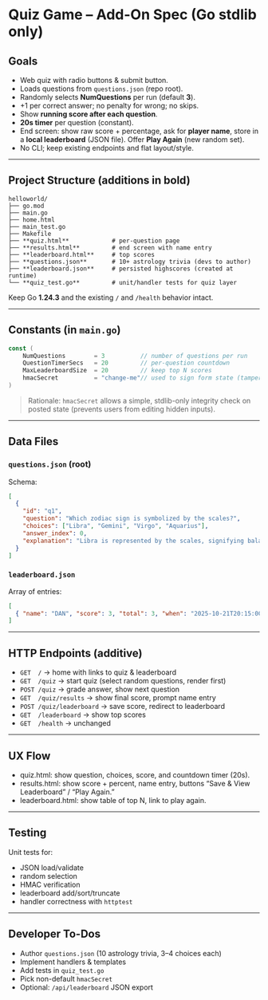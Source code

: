 # Quiz Game – Add-On Spec (Go stdlib only)

## Goals
- Web quiz with radio buttons & submit button.
- Loads questions from `questions.json` (repo root).
- Randomly selects **NumQuestions** per run (default **3**).
- +1 per correct answer; no penalty for wrong; no skips.
- Show **running score after each question**.
- **20s timer** per question (constant).
- End screen: show raw score + percentage, ask for **player name**, store in a **local leaderboard** (JSON file). Offer **Play Again** (new random set).
- No CLI; keep existing endpoints and flat layout/style.

---

## Project Structure (additions in bold)
```
helloworld/
├── go.mod
├── main.go
├── home.html
├── main_test.go
├── Makefile
├── **quiz.html**            # per-question page
├── **results.html**         # end screen with name entry
├── **leaderboard.html**     # top scores
├── **questions.json**       # 10+ astrology trivia (devs to author)
├── **leaderboard.json**     # persisted highscores (created at runtime)
└── **quiz_test.go**         # unit/handler tests for quiz layer
```
Keep Go **1.24.3** and the existing `/` and `/health` behavior intact.

---

## Constants (in `main.go`)
```go
const (
    NumQuestions        = 3          // number of questions per run
    QuestionTimerSecs   = 20         // per-question countdown
    MaxLeaderboardSize  = 20         // keep top N scores
    hmacSecret          = "change-me"// used to sign form state (tamper guard)
)
```

> Rationale: `hmacSecret` allows a simple, stdlib-only integrity check on posted state (prevents users from editing hidden inputs).

---

## Data Files

### `questions.json` (root)
Schema:
```json
[
  {
    "id": "q1",
    "question": "Which zodiac sign is symbolized by the scales?",
    "choices": ["Libra", "Gemini", "Virgo", "Aquarius"],
    "answer_index": 0,
    "explanation": "Libra is represented by the scales, signifying balance."
  }
]
```

### `leaderboard.json`
Array of entries:
```json
[
  { "name": "DAN", "score": 3, "total": 3, "when": "2025-10-21T20:15:00Z" }
]
```

---

## HTTP Endpoints (additive)
- `GET  /` → home with links to quiz & leaderboard  
- `GET  /quiz` → start quiz (select random questions, render first)  
- `POST /quiz` → grade answer, show next question  
- `GET  /quiz/results` → show final score, prompt name entry  
- `POST /quiz/leaderboard` → save score, redirect to leaderboard  
- `GET  /leaderboard` → show top scores  
- `GET  /health` → unchanged

---

## UX Flow
- quiz.html: show question, choices, score, and countdown timer (20s).  
- results.html: show score + percent, name entry, buttons “Save & View Leaderboard” / “Play Again.”  
- leaderboard.html: show table of top N, link to play again.  

---

## Testing
Unit tests for:
- JSON load/validate
- random selection
- HMAC verification
- leaderboard add/sort/truncate
- handler correctness with `httptest`

---

## Developer To-Dos
- Author `questions.json` (10 astrology trivia, 3–4 choices each)
- Implement handlers & templates
- Add tests in `quiz_test.go`
- Pick non-default `hmacSecret`
- Optional: `/api/leaderboard` JSON export
